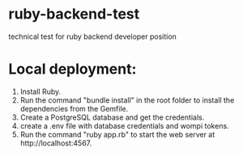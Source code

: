 # ruby-backend-test
technical test for ruby backend developer position


# Local deployment:

1. Install Ruby.
2. Run the command "bundle install" in the root folder to install the dependencies from the Gemfile.
3. Create a PostgreSQL database and get the credentials.
4. create a .env file with database credentials and wompi tokens.
5. Run the command "ruby app.rb" to start the web server at http://localhost:4567.